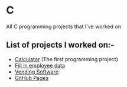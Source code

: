 # C
All C programming projects that I've worked on
## List of projects I worked on:-
- [Calculator](https://github.com/Mohamed-H7/C/tree/main/Calculator%20(first%20programming%20project)) (The first programming project)
- [Fill in employee data](https://github.com/Mohamed-H7/C/tree/main/Fill%20in%20employee%20data)
- [Vending Software](https://github.com/Mohamed-H7/C/tree/main/Vending%20Software)
- [GitHub Pages](https://pages.github.com/)
